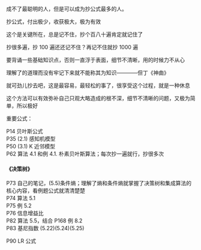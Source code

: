 
成不了最聪明的人，但是可以成为抄公式最多的人。  

抄公式，付出极少，收获极大，极为有效  

这个是关键所在，总是记不住，抄个百八十遍肯定就记住了  

抄很多遍，抄 100 遍还还记不住？再记不住就抄 1000 遍  

要背诵一些基础知识点，否则一直浮于表面，细节不清晰，用的时候力不从心  

理解了的道理而没有牢记下来就不能称其为知识————但丁《神曲》  

就可劲儿抄去吧，这是最容易，最轻松的事了，很享受这个过程，就是一种休息    

这个方法可以有效弥补自己只观大略造成的根不深，细节不清晰的问题，又极为简单，所以极好  

重要公式：

P14 贝叶斯公式  
P35 (2.1) 感知机模型  
P50 (3.1) K 近邻模型  
P62 算法 4.1 和例 4.1. 朴素贝叶斯算法；每次抄一遍就行，抄很多次  

#### 《决策树》
P73 自己的笔记，(5.5)条件熵；理解了熵和条件熵就掌握了决策树和集成算法的核心内容，看例题公式就清清楚楚  
P74 算法 5.1  
P75 例 5.2  
P76 信息增益比  
P82 算法 5.5，结合 P168 例 8.2  
P83 基尼指数 (5.22)(5.24)(5.25)  

P90 LR 公式  



